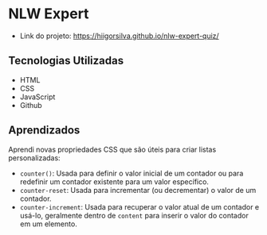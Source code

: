 # NLW Expert
- Link do projeto: https://hiigorsilva.github.io/nlw-expert-quiz/

## Tecnologias Utilizadas

- HTML
- CSS
- JavaScript
- Github

## Aprendizados

Aprendi novas propriedades CSS que são úteis para criar listas personalizadas:
- `counter()`: Usada para definir o valor inicial de um contador ou para redefinir um contador existente para um valor específico.
- `counter-reset`: Usada para incrementar (ou decrementar) o valor de um contador.
- `counter-increment`: Usada para recuperar o valor atual de um contador e usá-lo, geralmente dentro de `content` para inserir o valor do contador em um elemento. 
